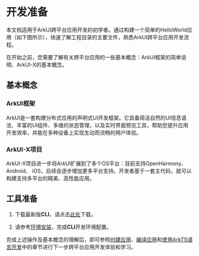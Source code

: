 # 开发准备

本文档适用于ArkUI跨平台应用开发的初学者。通过构建一个简单的HelloWorld应用（如下图所示），快速了解工程目录的主要文件，熟悉ArkUI跨平台应用开发流程。

在开始之前，您需要了解有关跨平台应用的一些基本概念：ArkUI框架的简单说明、ArkUI-X的基本概念。

## 基本概念

### ArkUI框架

ArkUI是一套构建分布式应用的声明式UI开发框架。它具备简洁自然的UI信息语法、丰富的UI组件、多维的状态管理，以及实时界面预览工具，帮助您提升应用开发效率，并能在多种设备上实现生动而流畅的用户体验。

### ArkUI-X项目

ArkUI-X项目进一步将ArkUI扩展到了多个OS平台：目前支持OpenHarmony、Android、 iOS，后续会逐步增加更多平台支持。开发者基于一套主代码，就可以构建支持多平台的精美、高性能应用。


## 工具准备

1. 下载最新版**CLI**，请点击[此处](https://gitee.com/arkui-x/cli/repository/archive/master.zip)下载。

2. 请参考[环境安装](https://gitee.com/arkui-x/cli/blob/master/README.md#环境安装)，完成**CLI**开发环境配置。

完成上述操作及基本概念的理解后，即可参照[创建应用](https://gitee.com/arkui-x/cli/blob/master/README.md#创建应用)、[编译应用](https://gitee.com/arkui-x/cli/blob/master/README.md#项目编译)和[使用ArkTS语言开发](quick-start/start-with-ets-fa.md)中的章节进行下一步跨平台应用开发体验和学习。
